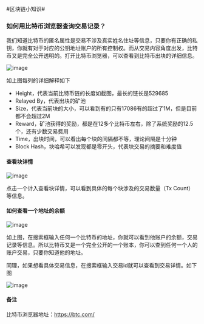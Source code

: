 #区块链小知识# 

### 如何用比特币浏览器查询交易记录？

我们知道比特币的匿名属性是交易不涉及真实姓名住址等信息，只要你有正确的私钥，你就有对于对应的公钥地址账户的所有控制权。而从交易内容角度出发，比特币又是完全公开透明的。打开比特币浏览器，可以查看到比特币出块的详细信息。

![image](http://ws4.sinaimg.cn/large/c1b251b3gy1fsrudh0i9rj21570i0q6w.jpg)

如上图每列的详细解释如下

+ Height，代表当前比特币链的长度如截图，最长的链长是529685
+ Relayed By，代表出块的矿池
+ Size，代表当前块的大小，可以看到有的只有17086有的超过了1M，但是目前都不会超过2M
+ Reward，矿池获得的奖励，都是在12多个比特币左右，除了系统奖励的12.5个，还有少数交易费用
+ Time，出块时间，可以看出每个块的间隔都不等，理论间隔是十分钟
+ Block Hash，块哈希可以发现都是零开头，代表块交易的摘要和难度值

#### 查看块详情

![image](http://ws4.sinaimg.cn/large/c1b251b3gy1fsruydk9b5j212209amym.jpg)



点击一个计入查看块详情，可以看到具体的每个块涉及的交易数量（Tx Count）等信息。



#### 如何查看一个地址的余额

![image](http://ws4.sinaimg.cn/large/c1b251b3gy1fsrv29sr52j210m0pvjuw.jpg)



如上图，在搜索框输入任何一个比特币的地址，你就可以看到他账户的余额，交易记录等信息。所以比特币又是一个完全公开的一个账本，你可以查到任何一个人的账户交易，只要你知道他的地址。

同理，如果想看具体交易信息，在搜索框输入交易id就可以查看到交易详情。如下图

![image](http://ws4.sinaimg.cn/large/c1b251b3gy1fsrv53d5nrj20yp0hqacf.jpg)



#### 备注

比特币浏览器地址：https://btc.com/

